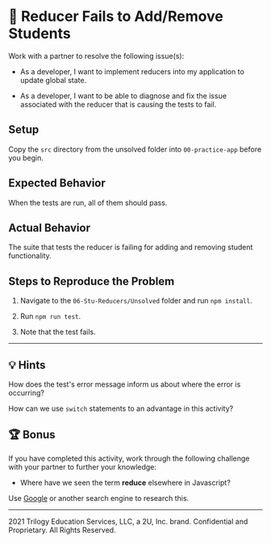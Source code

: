 # 🐛 Reducer Fails to Add/Remove Students

Work with a partner to resolve the following issue(s):

* As a developer, I want to implement reducers into my application to update global state.

* As a developer, I want to be able to diagnose and fix the issue associated with the reducer that is causing the tests to fail.

## Setup

Copy the `src` directory from the unsolved folder into `00-practice-app` before you begin.
  
## Expected Behavior

When the tests are run, all of them should pass.

## Actual Behavior

The suite that tests the reducer is failing for adding and removing student functionality.

## Steps to Reproduce the Problem

1. Navigate to the `06-Stu-Reducers/Unsolved` folder and run `npm install`.

2. Run `npm run test`.

3. Note that the test fails.

---

## 💡 Hints

How does the test's error message inform us about where the error is occurring?

How can we use `switch` statements to an advantage in this activity?

## 🏆 Bonus

If you have completed this activity, work through the following challenge with your partner to further your knowledge:

* Where have we seen the term **reduce** elsewhere in Javascript?

Use [Google](https://www.google.com) or another search engine to research this.

---
2021 Trilogy Education Services, LLC, a 2U, Inc. brand. Confidential and Proprietary. All Rights Reserved.